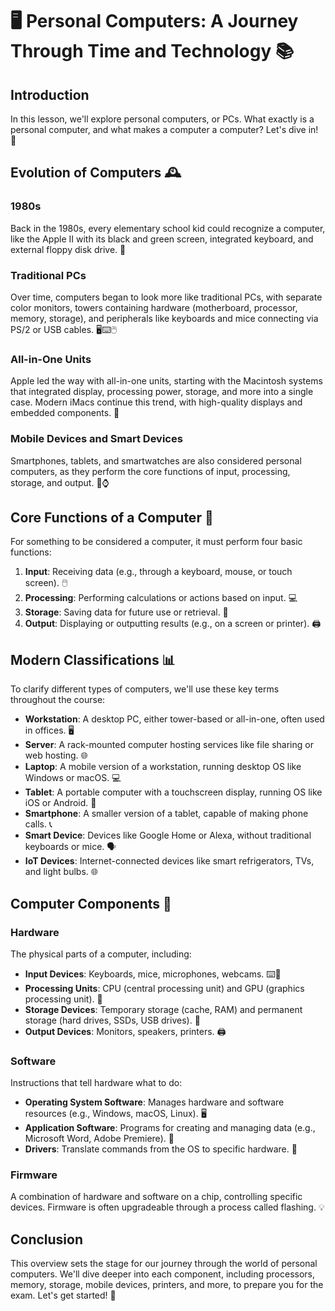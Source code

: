 # 🖥️ Personal Computers: A Journey Through Time and Technology 📚

## Introduction
In this lesson, we'll explore personal computers, or PCs. What exactly is a personal computer, and what makes a computer a computer? Let's dive in! 🌟

## Evolution of Computers 🕰️
### 1980s
Back in the 1980s, every elementary school kid could recognize a computer, like the Apple II with its black and green screen, integrated keyboard, and external floppy disk drive. 💾

### Traditional PCs
Over time, computers began to look more like traditional PCs, with separate color monitors, towers containing hardware (motherboard, processor, memory, storage), and peripherals like keyboards and mice connecting via PS/2 or USB cables. 🖥️⌨️🖱️

### All-in-One Units
Apple led the way with all-in-one units, starting with the Macintosh systems that integrated display, processing power, storage, and more into a single case. Modern iMacs continue this trend, with high-quality displays and embedded components. 🍏

### Mobile Devices and Smart Devices
Smartphones, tablets, and smartwatches are also considered personal computers, as they perform the core functions of input, processing, storage, and output. 📱⌚

## Core Functions of a Computer 🚀
For something to be considered a computer, it must perform four basic functions:
1. **Input**: Receiving data (e.g., through a keyboard, mouse, or touch screen). 🖱️
2. **Processing**: Performing calculations or actions based on input. 💻
3. **Storage**: Saving data for future use or retrieval. 💾
4. **Output**: Displaying or outputting results (e.g., on a screen or printer). 🖨️

## Modern Classifications 📊
To clarify different types of computers, we'll use these key terms throughout the course:
- **Workstation**: A desktop PC, either tower-based or all-in-one, often used in offices. 🖥️
- **Server**: A rack-mounted computer hosting services like file sharing or web hosting. 🌐
- **Laptop**: A mobile version of a workstation, running desktop OS like Windows or macOS. 💻
- **Tablet**: A portable computer with a touchscreen display, running OS like iOS or Android. 📱
- **Smartphone**: A smaller version of a tablet, capable of making phone calls. 📞
- **Smart Device**: Devices like Google Home or Alexa, without traditional keyboards or mice. 🗣️
- **IoT Devices**: Internet-connected devices like smart refrigerators, TVs, and light bulbs. 🌐

## Computer Components 🧩
### Hardware
The physical parts of a computer, including:
- **Input Devices**: Keyboards, mice, microphones, webcams. ⌨️🎤
- **Processing Units**: CPU (central processing unit) and GPU (graphics processing unit). 🧠
- **Storage Devices**: Temporary storage (cache, RAM) and permanent storage (hard drives, SSDs, USB drives). 💾
- **Output Devices**: Monitors, speakers, printers. 🖨️

### Software
Instructions that tell hardware what to do:
- **Operating System Software**: Manages hardware and software resources (e.g., Windows, macOS, Linux). 🖥️
- **Application Software**: Programs for creating and managing data (e.g., Microsoft Word, Adobe Premiere). 📂
- **Drivers**: Translate commands from the OS to specific hardware. 🔄

### Firmware
A combination of hardware and software on a chip, controlling specific devices. Firmware is often upgradeable through a process called flashing. 💡

## Conclusion
This overview sets the stage for our journey through the world of personal computers. We'll dive deeper into each component, including processors, memory, storage, mobile devices, printers, and more, to prepare you for the exam. Let's get started! 🚀

